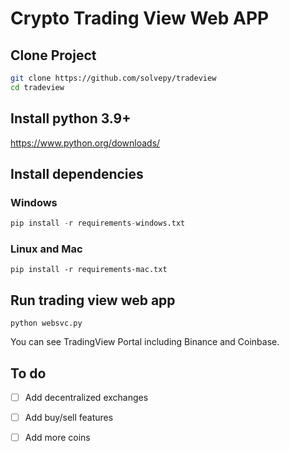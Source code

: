 # Crypto Trading View Web APP

## Clone Project 
```sh
git clone https://github.com/solvepy/tradeview
cd tradeview
```
## Install python 3.9+
https://www.python.org/downloads/

## Install dependencies

### Windows
```py
pip install -r requirements-windows.txt
```
### Linux and Mac
```
pip install -r requirements-mac.txt
```
## Run trading view web app
```
python websvc.py
```
You can see TradingView Portal including Binance and Coinbase.

## To do
- [ ] Add decentralized exchanges
- [ ] Add buy/sell features
- [ ] Add more coins

